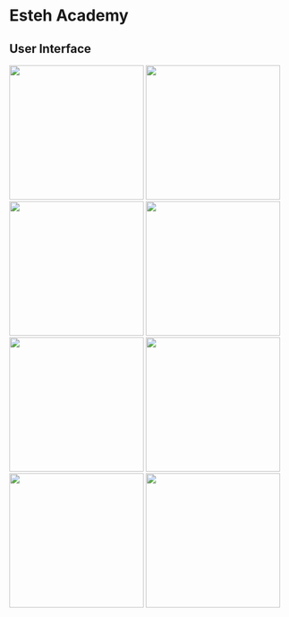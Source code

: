# Esteh Academy

## User Interface

<img src="https://user-images.githubusercontent.com/68111374/210537053-de7f8ada-f3bf-4035-bd05-fad170ecf15c.png" width="240"> <img src="https://user-images.githubusercontent.com/68111374/210537064-0b7d443f-d318-40cf-ab1e-e85798f12bbd.png" width="240"> <img src="https://user-images.githubusercontent.com/68111374/210537068-627f960a-4b94-4292-b028-498d85a5836f.png" width="240"> <img src="https://user-images.githubusercontent.com/68111374/210537085-d79d148c-69c5-4a9d-ac30-27647654fe5f.png" width="240"> <img src="https://user-images.githubusercontent.com/68111374/210537091-f79662bb-3868-4437-967d-5e24246124bd.png" width="240"> <img src="https://user-images.githubusercontent.com/68111374/210537106-1670e709-d739-454d-b589-41f3d5cf78f9.png" width="240"> <img src="https://user-images.githubusercontent.com/68111374/210537110-76649dab-ce88-4aa2-8d6e-46ad8de75316.png" width="240"> <img src="https://user-images.githubusercontent.com/68111374/210538567-189b3c15-613a-4501-b6d9-991f857cffcf.png" width="240">
